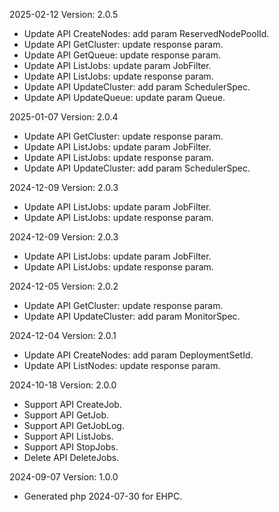 2025-02-12 Version: 2.0.5
- Update API CreateNodes: add param ReservedNodePoolId.
- Update API GetCluster: update response param.
- Update API GetQueue: update response param.
- Update API ListJobs: update param JobFilter.
- Update API ListJobs: update response param.
- Update API UpdateCluster: add param SchedulerSpec.
- Update API UpdateQueue: update param Queue.


2025-01-07 Version: 2.0.4
- Update API GetCluster: update response param.
- Update API ListJobs: update param JobFilter.
- Update API ListJobs: update response param.
- Update API UpdateCluster: add param SchedulerSpec.


2024-12-09 Version: 2.0.3
- Update API ListJobs: update param JobFilter.
- Update API ListJobs: update response param.


2024-12-09 Version: 2.0.3
- Update API ListJobs: update param JobFilter.
- Update API ListJobs: update response param.


2024-12-05 Version: 2.0.2
- Update API GetCluster: update response param.
- Update API UpdateCluster: add param MonitorSpec.


2024-12-04 Version: 2.0.1
- Update API CreateNodes: add param DeploymentSetId.
- Update API ListNodes: update response param.


2024-10-18 Version: 2.0.0
- Support API CreateJob.
- Support API GetJob.
- Support API GetJobLog.
- Support API ListJobs.
- Support API StopJobs.
- Delete API DeleteJobs.


2024-09-07 Version: 1.0.0
- Generated php 2024-07-30 for EHPC.

